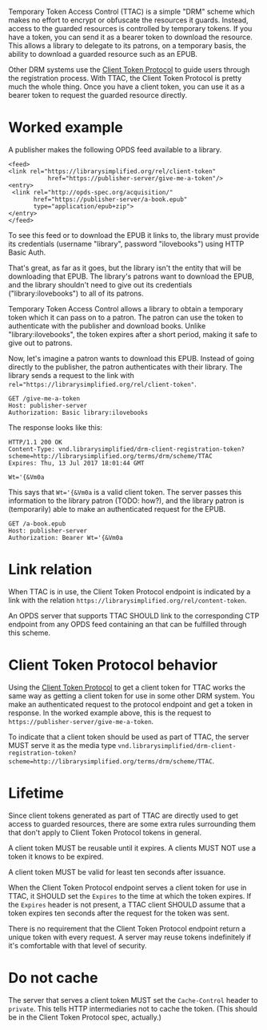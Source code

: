 Temporary Token Access Control (TTAC) is a simple "DRM" scheme which makes no effort to encrypt or obfuscate the resources it guards. Instead, access to the guarded resources is controlled by temporary tokens. If you have a token, you can send it as a bearer token to download the resource. This allows a library to delegate to its patrons, on a temporary basis, the ability to download a guarded resource such as an EPUB.

Other DRM systems use the [Client Token Protocol](https://github.com/NYPL-Simplified/Simplified/wiki/DRMAutodiscoverySpecs#the-client-token-protocol) to guide users through the registration process. With  TTAC, the Client Token Protocol is pretty much the whole thing. Once you have a client token, you can use it as a bearer token to request the guarded resource directly.

# Worked example

A publisher makes the following OPDS feed available to a library.

```
<feed>
<link rel="https://librarysimplified.org/rel/client-token"
           href="https://publisher-server/give-me-a-token"/>
<entry>
 <link rel="http://opds-spec.org/acquisition/"
       href="https://publisher-server/a-book.epub"
       type="application/epub+zip">
</entry>
</feed>
```

To see this feed or to download the EPUB it links to, the library must
provide its credentials (username "library", password "ilovebooks")
using HTTP Basic Auth.

That's great, as far as it goes, but the library isn't the entity that
will be downloading that EPUB. The library's patrons want to download
the EPUB, and the library shouldn't need to give out its credentials
("library:ilovebooks") to all of its patrons.

Temporary Token Access Control allows a library to obtain a temporary token
which it can pass on to a patron. The patron can use the token to
authenticate with the publisher and download books. Unlike
"library:ilovebooks", the token expires after a short period, making
it safe to give out to patrons.

Now, let's imagine a patron wants to download this EPUB. Instead of
going directly to the publisher, the patron authenticates with their
library. The library sends a request to the link with
`rel="https://librarysimplified.org/rel/client-token"`.

```
GET /give-me-a-token
Host: publisher-server
Authorization: Basic library:ilovebooks
```

The response looks like this:

```
HTTP/1.1 200 OK
Content-Type: vnd.librarysimplified/drm-client-registration-token?scheme=http://librarysimplified.org/terms/drm/scheme/TTAC
Expires: Thu, 13 Jul 2017 18:01:44 GMT

Wt='{&Vm0a
```

This says that `Wt='{&Vm0a` is a valid client token. The server passes
this information to the library patron (TODO: how?), and the library
patron is (temporarily) able to make an authenticated request for the
EPUB.

```
GET /a-book.epub
Host: publisher-server
Authorization: Bearer Wt='{&Vm0a
```

# Link relation

When TTAC is in use, the Client Token Protocol endpoint is indicated
by a link with the relation
`https://librarysimplified.org/rel/content-token`.

An OPDS server that supports TTAC SHOULD link to the corresponding CTP
endpoint from any OPDS feed containing an <entry> that can be
fulfilled through this scheme.

# Client Token Protocol behavior

Using the [Client Token Protocol](DRMAutodiscoverySpecs#the-client-token-protocol) to get a client token for TTAC works the same way as getting a client token for use in some other DRM system. You make an authenticated request to the protocol endpoint and get a token in response. In the worked example above, this is the request to `https://publisher-server/give-me-a-token`.

To indicate that a client token should be used as part of TTAC, the
server MUST serve it as the media type
`vnd.librarysimplified/drm-client-registration-token?scheme=http://librarysimplified.org/terms/drm/scheme/TTAC`.

#  Lifetime

Since client tokens generated as part of TTAC are directly used to get
access to guarded resources, there are some extra rules surrounding
them that don't apply to Client Token Protocol tokens in general.

A client token MUST be reusable until it expires. A clients MUST NOT use
a token it knows to be expired.

A client token MUST be valid for least ten seconds after issuance.

When the Client Token Protocol endpoint serves a client token for use
in TTAC, it SHOULD set the `Expires` to the time at which the token
expires. If the `Expires` header is not present, a TTAC client SHOULD
assume that a token expires ten seconds after the request for the
token was sent.

There is no requirement that the Client Token Protocol endpoint return
a unique token with every request. A server may reuse tokens
indefinitely if it's comfortable with that level of security.

# Do not cache

The server that serves a client token MUST set the `Cache-Control`
header to `private`. This tells HTTP intermediaries not to cache the
token. (This should be in the Client Token Protocol spec, actually.)

